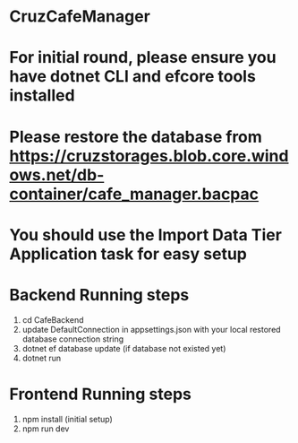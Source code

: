 # CruzCafeManager

# For initial round, please ensure you have dotnet CLI and efcore tools installed
# Please restore the database from https://cruzstorages.blob.core.windows.net/db-container/cafe_manager.bacpac
# You should use the Import Data Tier Application task for easy setup

# Backend Running steps
1. cd CafeBackend
2. update DefaultConnection in appsettings.json with your local restored database connection string
3. dotnet ef database update (if database not existed yet)
4. dotnet run

# Frontend Running steps
1. npm install (initial setup)
2. npm run dev